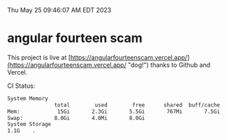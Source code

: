 Thu May 25 09:46:07 AM EDT 2023

# angular fourteen scam


This project is live at [https://angularfourteenscam.vercel.app/](https://angularfourteenscam.vercel.app/ "dog!") thanks to Github and Vercel.

CI Status: 

```bash
System Memory
               total        used        free      shared  buff/cache   available
Mem:            15Gi       2.3Gi       5.5Gi       767Mi       7.5Gi        11Gi
Swap:          8.0Gi       4.0Mi       8.0Gi
System Storage
1.1G	.

